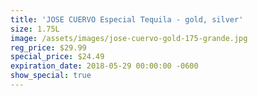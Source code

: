 ```yaml
---
title: 'JOSE CUERVO Especial Tequila - gold, silver'
size: 1.75L
image: /assets/images/jose-cuervo-gold-175-grande.jpg
reg_price: $29.99
special_price: $24.49
expiration_date: 2018-05-29 00:00:00 -0600
show_special: true
---
```


